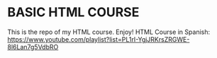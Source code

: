 # BASIC HTML COURSE
This is the repo of my HTML course. Enjoy!
HTML Course in Spanish: https://www.youtube.com/playlist?list=PL1rI-YgjJRKrsZRGWE-8l6Lan7g5VdbRO
